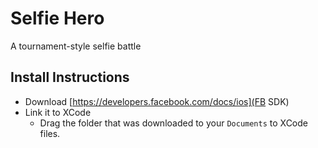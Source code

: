 # Selfie Hero
A tournament-style selfie battle

## Install Instructions

- Download [https://developers.facebook.com/docs/ios](FB SDK)
- Link it to XCode
  - Drag the folder that was downloaded to your `Documents` to XCode files.